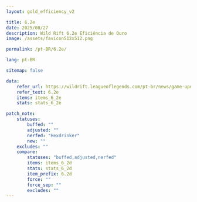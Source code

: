 ```yaml
---
layout: gold_efficiency_v2

title: 6.2e
date: 2025/08/27
description: Wild Rift 6.2e Eficiência de Ouro
image: /assets/favicon512x512.png

permalink: /pt-BR/6.2e/

lang: pt-BR

sitemap: false

data:
    refer_url: https://wildrift.leagueoflegends.com/pt-br/news/game-updates/wild-rift-patch-notes-6-2e/
    refer_text: 6.2e
    items: items_6_2e
    stats: stats_6_2e

patch_note:
    statuses:
        buffed: ""
        adjusted: ""
        nerfed: "Hexdrinker"
        new: ""
    excludes: ""
    compare:
        statuses: "buffed,adjusted,nerfed"
        items: items_6_2d
        stats: stats_6_2d
        item_prefix: 6.2d
        force: ""
        force_sep: ""
        excludes: ""
---
```

